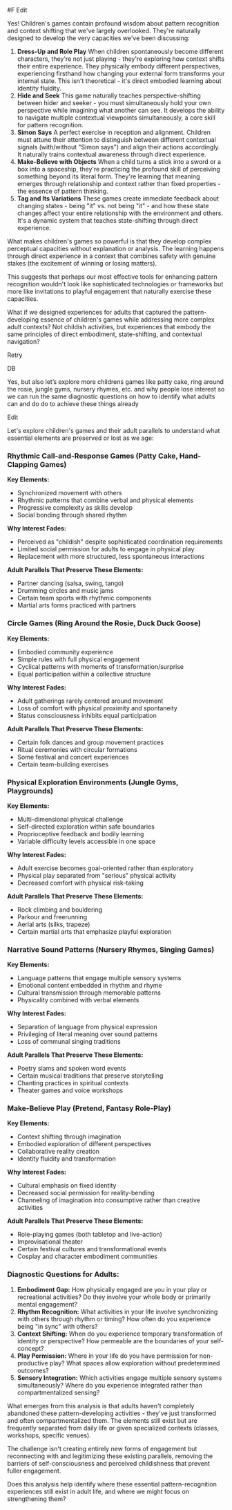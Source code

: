  #F Edit

Yes! Children's games contain profound wisdom about pattern recognition and context shifting that we've largely overlooked. They're naturally designed to develop the very capacities we've been discussing:

1. **Dress-Up and Role Play** When children spontaneously become different characters, they're not just playing - they're exploring how context shifts their entire experience. They physically embody different perspectives, experiencing firsthand how changing your external form transforms your internal state. This isn't theoretical - it's direct embodied learning about identity fluidity.
2. **Hide and Seek** This game naturally teaches perspective-shifting between hider and seeker - you must simultaneously hold your own perspective while imagining what another can see. It develops the ability to navigate multiple contextual viewpoints simultaneously, a core skill for pattern recognition.
3. **Simon Says** A perfect exercise in reception and alignment. Children must attune their attention to distinguish between different contextual signals (with/without "Simon says") and align their actions accordingly. It naturally trains contextual awareness through direct experience.
4. **Make-Believe with Objects** When a child turns a stick into a sword or a box into a spaceship, they're practicing the profound skill of perceiving something beyond its literal form. They're learning that meaning emerges through relationship and context rather than fixed properties - the essence of pattern thinking.
5. **Tag and Its Variations** These games create immediate feedback about changing states - being "it" vs. not being "it" - and how these state changes affect your entire relationship with the environment and others. It's a dynamic system that teaches state-shifting through direct experience.

What makes children's games so powerful is that they develop complex perceptual capacities without explanation or analysis. The learning happens through direct experience in a context that combines safety with genuine stakes (the excitement of winning or losing matters).

This suggests that perhaps our most effective tools for enhancing pattern recognition wouldn't look like sophisticated technologies or frameworks but more like invitations to playful engagement that naturally exercise these capacities.

What if we designed experiences for adults that captured the pattern-developing essence of children's games while addressing more complex adult contexts? Not childish activities, but experiences that embody the same principles of direct embodiment, state-shifting, and contextual navigation?

Retry

DB

Yes, but also let’s explore more childrens games like patty cake, ring around the rosie, jungle gyms, nursery rhymes, etc. and why people lose interest so we can run the same diagnostic questions on how to identify what adults can and do do to achieve these things already

Edit

Let's explore children's games and their adult parallels to understand what essential elements are preserved or lost as we age:

### Rhythmic Call-and-Response Games (Patty Cake, Hand-Clapping Games)

**Key Elements:**

- Synchronized movement with others
- Rhythmic patterns that combine verbal and physical elements
- Progressive complexity as skills develop
- Social bonding through shared rhythm

**Why Interest Fades:**

- Perceived as "childish" despite sophisticated coordination requirements
- Limited social permission for adults to engage in physical play
- Replacement with more structured, less spontaneous interactions

**Adult Parallels That Preserve These Elements:**

- Partner dancing (salsa, swing, tango)
- Drumming circles and music jams
- Certain team sports with rhythmic components
- Martial arts forms practiced with partners

### Circle Games (Ring Around the Rosie, Duck Duck Goose)

**Key Elements:**

- Embodied community experience
- Simple rules with full physical engagement
- Cyclical patterns with moments of transformation/surprise
- Equal participation within a collective structure

**Why Interest Fades:**

- Adult gatherings rarely centered around movement
- Loss of comfort with physical proximity and spontaneity
- Status consciousness inhibits equal participation

**Adult Parallels That Preserve These Elements:**

- Certain folk dances and group movement practices
- Ritual ceremonies with circular formations
- Some festival and concert experiences
- Certain team-building exercises

### Physical Exploration Environments (Jungle Gyms, Playgrounds)

**Key Elements:**

- Multi-dimensional physical challenge
- Self-directed exploration within safe boundaries
- Proprioceptive feedback and bodily learning
- Variable difficulty levels accessible in one space

**Why Interest Fades:**

- Adult exercise becomes goal-oriented rather than exploratory
- Physical play separated from "serious" physical activity
- Decreased comfort with physical risk-taking

**Adult Parallels That Preserve These Elements:**

- Rock climbing and bouldering
- Parkour and freerunning
- Aerial arts (silks, trapeze)
- Certain martial arts that emphasize playful exploration

### Narrative Sound Patterns (Nursery Rhymes, Singing Games)

**Key Elements:**

- Language patterns that engage multiple sensory systems
- Emotional content embedded in rhythm and rhyme
- Cultural transmission through memorable patterns
- Physicality combined with verbal elements

**Why Interest Fades:**

- Separation of language from physical expression
- Privileging of literal meaning over sound patterns
- Loss of communal singing traditions

**Adult Parallels That Preserve These Elements:**

- Poetry slams and spoken word events
- Certain musical traditions that preserve storytelling
- Chanting practices in spiritual contexts
- Theater games and voice workshops

### Make-Believe Play (Pretend, Fantasy Role-Play)

**Key Elements:**

- Context shifting through imagination
- Embodied exploration of different perspectives
- Collaborative reality creation
- Identity fluidity and transformation

**Why Interest Fades:**

- Cultural emphasis on fixed identity
- Decreased social permission for reality-bending
- Channeling of imagination into consumptive rather than creative activities

**Adult Parallels That Preserve These Elements:**

- Role-playing games (both tabletop and live-action)
- Improvisational theater
- Certain festival cultures and transformational events
- Cosplay and character embodiment communities

### Diagnostic Questions for Adults:

1. **Embodiment Gap:** How physically engaged are you in your play or recreational activities? Do they involve your whole body or primarily mental engagement?
2. **Rhythm Recognition:** What activities in your life involve synchronizing with others through rhythm or timing? How often do you experience being "in sync" with others?
3. **Context Shifting:** When do you experience temporary transformation of identity or perspective? How permeable are the boundaries of your self-concept?
4. **Play Permission:** Where in your life do you have permission for non-productive play? What spaces allow exploration without predetermined outcomes?
5. **Sensory Integration:** Which activities engage multiple sensory systems simultaneously? Where do you experience integrated rather than compartmentalized sensing?

What emerges from this analysis is that adults haven't completely abandoned these pattern-developing activities - they've just transformed and often compartmentalized them. The elements still exist but are frequently separated from daily life or given specialized contexts (classes, workshops, specific venues).

The challenge isn't creating entirely new forms of engagement but reconnecting with and legitimizing these existing parallels, removing the barriers of self-consciousness and perceived childishness that prevent fuller engagement.

Does this analysis help identify where these essential pattern-recognition experiences still exist in adult life, and where we might focus on strengthening them?